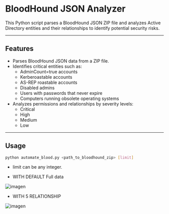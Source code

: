 # BloodHound JSON Analyzer

This Python script parses a BloodHound JSON ZIP file and analyzes Active Directory entities and their relationships to identify potential security risks.

---

## Features

- Parses BloodHound JSON data from a ZIP file.
- Identifies critical entities such as:
  - AdminCount=true accounts
  - Kerberoastable accounts
  - AS-REP roastable accounts
  - Disabled admins
  - Users with passwords that never expire
  - Computers running obsolete operating systems
- Analyzes permissions and relationships by severity levels:
  - Critical
  - High
  - Medium
  - Low
 
---

## Usage

```bash
python automate_blood.py <path_to_bloodhound_zip> [limit]
```

- limit can be any integer.

- WITH DEFAULT Full data

![imagen](https://github.com/user-attachments/assets/b294e910-005e-49a5-91bd-0e6812aa1a3b)

- WITH 5 RELATIONSHIP

![imagen](https://github.com/user-attachments/assets/bf32dc4b-f995-45af-b9f6-d0312f1b9097)




